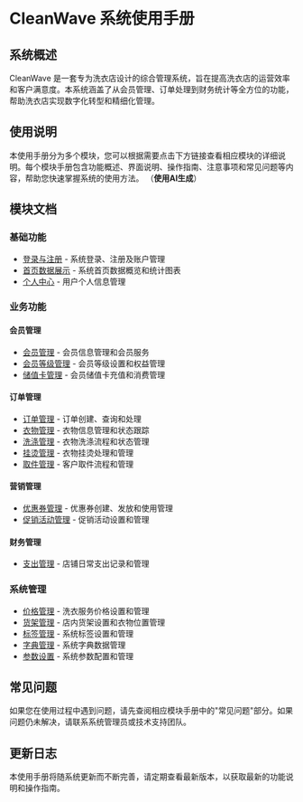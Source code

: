 # CleanWave 系统使用手册

## 系统概述

CleanWave 是一套专为洗衣店设计的综合管理系统，旨在提高洗衣店的运营效率和客户满意度。本系统涵盖了从会员管理、订单处理到财务统计等全方位的功能，帮助洗衣店实现数字化转型和精细化管理。

## 使用说明

本使用手册分为多个模块，您可以根据需要点击下方链接查看相应模块的详细说明。每个模块手册包含功能概述、界面说明、操作指南、注意事项和常见问题等内容，帮助您快速掌握系统的使用方法。
（**使用AI生成**）

## 模块文档

### 基础功能

- [登录与注册](./login-register-manual.md) - 系统登录、注册及账户管理
- [首页数据展示](./dashboard-manual.md) - 系统首页数据概览和统计图表
- [个人中心](./personal-center-manual.md) - 用户个人信息管理

### 业务功能

#### 会员管理

- [会员管理](./member-management-manual.md) - 会员信息管理和会员服务
- [会员等级管理](./level-management-manual.md) - 会员等级设置和权益管理
- [储值卡管理](./storage-card-manual.md) - 会员储值卡充值和消费管理

#### 订单管理

- [订单管理](./orders-management-manual.md) - 订单创建、查询和处理
- [衣物管理](./clothing-management-manual.md) - 衣物信息管理和状态跟踪
- [洗涤管理](./laundry-manual.md) - 衣物洗涤流程和状态管理
- [挂烫管理](./hangup-manual.md) - 衣物挂烫处理和管理
- [取件管理](./pickup-manual.md) - 客户取件流程和管理

#### 营销管理

- [优惠券管理](./coupon-management-manual.md) - 优惠券创建、发放和使用管理
- [促销活动管理](./promotion-management-manual.md) - 促销活动设置和管理

#### 财务管理

- [支出管理](./expenditure-management-manual.md) - 店铺日常支出记录和管理

### 系统管理

- [价格管理](./price-management-manual.md) - 洗衣服务价格设置和管理
- [货架管理](./rack-management-manual.md) - 店内货架设置和衣物位置管理
- [标签管理](./tags-management-manual.md) - 系统标签设置和管理
- [字典管理](./dictionary-management-manual.md) - 系统字典数据管理
- [参数设置](./parameter-settings-manual.md) - 系统参数配置和管理

## 常见问题

如果您在使用过程中遇到问题，请先查阅相应模块手册中的"常见问题"部分。如果问题仍未解决，请联系系统管理员或技术支持团队。

## 更新日志

本使用手册将随系统更新而不断完善，请定期查看最新版本，以获取最新的功能说明和操作指南。
